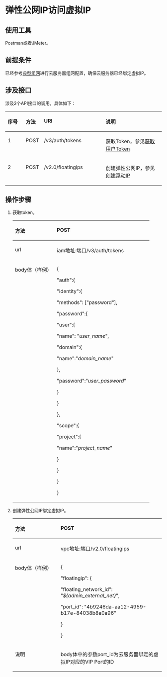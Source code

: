 # 弹性公网IP访问虚拟IP<a name="vpc_vip_0003"></a>

## 使用工具<a name="section84221635191520"></a>

Postman或者JMeter。

## 前提条件<a name="section14439239153017"></a>

已经参考[典型组网](虚拟IP简介.md#zh-cn_topic_0095139658_section4160174715811)进行云服务器组网配置，确保云服务器已经绑定虚拟IP。

## 涉及接口<a name="section1186811971613"></a>

涉及2个API接口的调用，具体如下：

<a name="table72072528317"></a>
<table><thead align="left"><tr id="row112761952173116"><th class="cellrowborder" valign="top" width="11.551155115511552%" id="mcps1.1.5.1.1"><p id="p182763520319"><a name="p182763520319"></a><a name="p182763520319"></a>序号</p>
</th>
<th class="cellrowborder" valign="top" width="11.551155115511552%" id="mcps1.1.5.1.2"><p id="p1027655263119"><a name="p1027655263119"></a><a name="p1027655263119"></a>方法</p>
</th>
<th class="cellrowborder" valign="top" width="39.39393939393939%" id="mcps1.1.5.1.3"><p id="p127825211313"><a name="p127825211313"></a><a name="p127825211313"></a>URI</p>
</th>
<th class="cellrowborder" valign="top" width="37.503750375037505%" id="mcps1.1.5.1.4"><p id="p8278135243114"><a name="p8278135243114"></a><a name="p8278135243114"></a>说明</p>
</th>
</tr>
</thead>
<tbody><tr id="row127817520314"><td class="cellrowborder" valign="top" width="11.551155115511552%" headers="mcps1.1.5.1.1 "><p id="p5278552193119"><a name="p5278552193119"></a><a name="p5278552193119"></a>1</p>
</td>
<td class="cellrowborder" valign="top" width="11.551155115511552%" headers="mcps1.1.5.1.2 "><p id="p14278155283111"><a name="p14278155283111"></a><a name="p14278155283111"></a>POST</p>
</td>
<td class="cellrowborder" valign="top" width="39.39393939393939%" headers="mcps1.1.5.1.3 "><p id="p227814526319"><a name="p227814526319"></a><a name="p227814526319"></a>/v3/auth/tokens</p>
</td>
<td class="cellrowborder" valign="top" width="37.503750375037505%" headers="mcps1.1.5.1.4 "><p id="p7278352113111"><a name="p7278352113111"></a><a name="p7278352113111"></a>获取Token，参见<a href="https://support.huaweicloud.com/api-iam/zh-cn_topic_0057845583.html" target="_blank" rel="noopener noreferrer">获取用户Token</a></p>
</td>
</tr>
<tr id="row527895243115"><td class="cellrowborder" valign="top" width="11.551155115511552%" headers="mcps1.1.5.1.1 "><p id="p72781552183112"><a name="p72781552183112"></a><a name="p72781552183112"></a>2</p>
</td>
<td class="cellrowborder" valign="top" width="11.551155115511552%" headers="mcps1.1.5.1.2 "><p id="p1527885273110"><a name="p1527885273110"></a><a name="p1527885273110"></a>POST</p>
</td>
<td class="cellrowborder" valign="top" width="39.39393939393939%" headers="mcps1.1.5.1.3 "><p id="p52781952103115"><a name="p52781952103115"></a><a name="p52781952103115"></a>/v2.0/floatingips</p>
</td>
<td class="cellrowborder" valign="top" width="37.503750375037505%" headers="mcps1.1.5.1.4 "><p id="p5278952173117"><a name="p5278952173117"></a><a name="p5278952173117"></a>创建弹性公网IP，参见<a href="创建浮动IP.md">创建浮动IP</a></p>
</td>
</tr>
</tbody>
</table>

## 操作步骤<a name="section1294414993011"></a>

1.  获取token。

    <a name="vpc_vip_0002_table16457194412177"></a>
    <table><thead align="left"><tr id="vpc_vip_0002_row164541444181716"><th class="cellrowborder" valign="top" width="30.53%" id="mcps1.1.3.1.1"><p id="vpc_vip_0002_p12454104411178"><a name="vpc_vip_0002_p12454104411178"></a><a name="vpc_vip_0002_p12454104411178"></a>方法</p>
    </th>
    <th class="cellrowborder" valign="top" width="69.47%" id="mcps1.1.3.1.2"><p id="vpc_vip_0002_p1445424413176"><a name="vpc_vip_0002_p1445424413176"></a><a name="vpc_vip_0002_p1445424413176"></a>POST</p>
    </th>
    </tr>
    </thead>
    <tbody><tr id="vpc_vip_0002_row1145611441173"><td class="cellrowborder" valign="top" width="30.53%" headers="mcps1.1.3.1.1 "><p id="vpc_vip_0002_p2456124401714"><a name="vpc_vip_0002_p2456124401714"></a><a name="vpc_vip_0002_p2456124401714"></a>url</p>
    </td>
    <td class="cellrowborder" valign="top" width="69.47%" headers="mcps1.1.3.1.2 "><p id="vpc_vip_0002_p9456144413177"><a name="vpc_vip_0002_p9456144413177"></a><a name="vpc_vip_0002_p9456144413177"></a>iam地址:端口/v3/auth/tokens</p>
    </td>
    </tr>
    <tr id="vpc_vip_0002_row124575445176"><td class="cellrowborder" valign="top" width="30.53%" headers="mcps1.1.3.1.1 "><p id="vpc_vip_0002_p1745694471716"><a name="vpc_vip_0002_p1745694471716"></a><a name="vpc_vip_0002_p1745694471716"></a>body体（样例）</p>
    </td>
    <td class="cellrowborder" valign="top" width="69.47%" headers="mcps1.1.3.1.2 "><p id="vpc_vip_0002_p7456444181714"><a name="vpc_vip_0002_p7456444181714"></a><a name="vpc_vip_0002_p7456444181714"></a>{</p>
    <p id="vpc_vip_0002_p1745620445176"><a name="vpc_vip_0002_p1745620445176"></a><a name="vpc_vip_0002_p1745620445176"></a>"auth":{</p>
    <p id="vpc_vip_0002_p745619441179"><a name="vpc_vip_0002_p745619441179"></a><a name="vpc_vip_0002_p745619441179"></a>"identity":{</p>
    <p id="vpc_vip_0002_p24561444173"><a name="vpc_vip_0002_p24561444173"></a><a name="vpc_vip_0002_p24561444173"></a>"methods": ["password"],</p>
    <p id="vpc_vip_0002_p54561944181720"><a name="vpc_vip_0002_p54561944181720"></a><a name="vpc_vip_0002_p54561944181720"></a>"password":{</p>
    <p id="vpc_vip_0002_p12456114415175"><a name="vpc_vip_0002_p12456114415175"></a><a name="vpc_vip_0002_p12456114415175"></a>"user":{</p>
    <p id="vpc_vip_0002_p1145694417174"><a name="vpc_vip_0002_p1145694417174"></a><a name="vpc_vip_0002_p1145694417174"></a>"name": "<em id="vpc_vip_0002_i11456134491717"><a name="vpc_vip_0002_i11456134491717"></a><a name="vpc_vip_0002_i11456134491717"></a>user_name</em>",</p>
    <p id="vpc_vip_0002_p13456444191717"><a name="vpc_vip_0002_p13456444191717"></a><a name="vpc_vip_0002_p13456444191717"></a>"domain":{</p>
    <p id="vpc_vip_0002_p12456644141713"><a name="vpc_vip_0002_p12456644141713"></a><a name="vpc_vip_0002_p12456644141713"></a>"name":"<em id="vpc_vip_0002_i1445684401718"><a name="vpc_vip_0002_i1445684401718"></a><a name="vpc_vip_0002_i1445684401718"></a>domain_name</em>"</p>
    <p id="vpc_vip_0002_p845618441175"><a name="vpc_vip_0002_p845618441175"></a><a name="vpc_vip_0002_p845618441175"></a>},</p>
    <p id="vpc_vip_0002_p18456144415173"><a name="vpc_vip_0002_p18456144415173"></a><a name="vpc_vip_0002_p18456144415173"></a>"password":"<em id="vpc_vip_0002_i104569447179"><a name="vpc_vip_0002_i104569447179"></a><a name="vpc_vip_0002_i104569447179"></a>user_password</em>"</p>
    <p id="vpc_vip_0002_p1745604471712"><a name="vpc_vip_0002_p1745604471712"></a><a name="vpc_vip_0002_p1745604471712"></a>}</p>
    <p id="vpc_vip_0002_p7456204413171"><a name="vpc_vip_0002_p7456204413171"></a><a name="vpc_vip_0002_p7456204413171"></a>}</p>
    <p id="vpc_vip_0002_p0457154412173"><a name="vpc_vip_0002_p0457154412173"></a><a name="vpc_vip_0002_p0457154412173"></a>},</p>
    <p id="vpc_vip_0002_p54573440175"><a name="vpc_vip_0002_p54573440175"></a><a name="vpc_vip_0002_p54573440175"></a>"scope":{</p>
    <p id="vpc_vip_0002_p15457344191719"><a name="vpc_vip_0002_p15457344191719"></a><a name="vpc_vip_0002_p15457344191719"></a>"project":{</p>
    <p id="vpc_vip_0002_p10457114451715"><a name="vpc_vip_0002_p10457114451715"></a><a name="vpc_vip_0002_p10457114451715"></a>"name":"<em id="vpc_vip_0002_i194571044191719"><a name="vpc_vip_0002_i194571044191719"></a><a name="vpc_vip_0002_i194571044191719"></a>project_name</em>"</p>
    <p id="vpc_vip_0002_p6457104441710"><a name="vpc_vip_0002_p6457104441710"></a><a name="vpc_vip_0002_p6457104441710"></a>}</p>
    <p id="vpc_vip_0002_p12457044101712"><a name="vpc_vip_0002_p12457044101712"></a><a name="vpc_vip_0002_p12457044101712"></a>}</p>
    <p id="vpc_vip_0002_p16457114420175"><a name="vpc_vip_0002_p16457114420175"></a><a name="vpc_vip_0002_p16457114420175"></a>}</p>
    <p id="vpc_vip_0002_p18457144441710"><a name="vpc_vip_0002_p18457144441710"></a><a name="vpc_vip_0002_p18457144441710"></a>}</p>
    </td>
    </tr>
    </tbody>
    </table>

2.  创建弹性公网IP绑定虚拟IP。

    <a name="table77261142183613"></a>
    <table><thead align="left"><tr id="row1576384211365"><th class="cellrowborder" valign="top" width="30.53%" id="mcps1.1.3.1.1"><p id="p6763154213612"><a name="p6763154213612"></a><a name="p6763154213612"></a>方法</p>
    </th>
    <th class="cellrowborder" valign="top" width="69.47%" id="mcps1.1.3.1.2"><p id="p15763042203617"><a name="p15763042203617"></a><a name="p15763042203617"></a>POST</p>
    </th>
    </tr>
    </thead>
    <tbody><tr id="row16763114273613"><td class="cellrowborder" valign="top" width="30.53%" headers="mcps1.1.3.1.1 "><p id="p147632426363"><a name="p147632426363"></a><a name="p147632426363"></a>url</p>
    </td>
    <td class="cellrowborder" valign="top" width="69.47%" headers="mcps1.1.3.1.2 "><p id="p13763242183610"><a name="p13763242183610"></a><a name="p13763242183610"></a>vpc地址:端口/v2.0/floatingips</p>
    </td>
    </tr>
    <tr id="row176304293619"><td class="cellrowborder" valign="top" width="30.53%" headers="mcps1.1.3.1.1 "><p id="p117632042123612"><a name="p117632042123612"></a><a name="p117632042123612"></a>body体（样例）</p>
    </td>
    <td class="cellrowborder" valign="top" width="69.47%" headers="mcps1.1.3.1.2 "><p id="p4763342163620"><a name="p4763342163620"></a><a name="p4763342163620"></a>{</p>
    <p id="p97631242163611"><a name="p97631242163611"></a><a name="p97631242163611"></a>"floatingip": {</p>
    <p id="p1776314223614"><a name="p1776314223614"></a><a name="p1776314223614"></a>"floating_network_id": "<em id="i1776344215364"><a name="i1776344215364"></a><a name="i1776344215364"></a>${admin_external_net}</em>",</p>
    <p id="p476394219366"><a name="p476394219366"></a><a name="p476394219366"></a>"port_id": "4b9246da-aa12-4959-b17e-84038b8a0a96"</p>
    <p id="p18763142123618"><a name="p18763142123618"></a><a name="p18763142123618"></a>}</p>
    <p id="p7763164211366"><a name="p7763164211366"></a><a name="p7763164211366"></a>}</p>
    </td>
    </tr>
    <tr id="row97631421365"><td class="cellrowborder" valign="top" width="30.53%" headers="mcps1.1.3.1.1 "><p id="p2076304218369"><a name="p2076304218369"></a><a name="p2076304218369"></a>说明</p>
    </td>
    <td class="cellrowborder" valign="top" width="69.47%" headers="mcps1.1.3.1.2 "><p id="p147631842163611"><a name="p147631842163611"></a><a name="p147631842163611"></a>body体中的参数port_id为云服务器绑定的虚拟IP对应的VIP Port的ID</p>
    </td>
    </tr>
    </tbody>
    </table>



